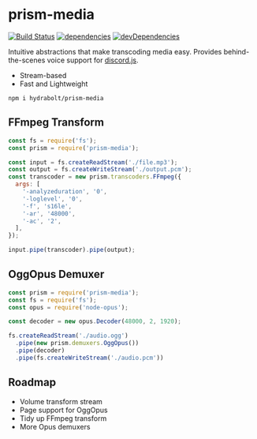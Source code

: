 # prism-media
[![Build Status](https://travis-ci.org/hydrabolt/prism-media.svg?branch=master)](https://travis-ci.org/hydrabolt/prism-media)
[![dependencies](https://david-dm.org/hydrabolt/prism-media/status.svg)](https://david-dm.org/hydrabolt/prism-media)
[![devDependencies](https://david-dm.org/hydrabolt/prism-media/dev-status.svg)](https://david-dm.org/hydrabolt/prism-media?type=dev)

Intuitive abstractions that make transcoding media easy. Provides behind-the-scenes voice support for [discord.js](https://discord.js.org/).

- Stream-based
- Fast and Lightweight

`npm i hydrabolt/prism-media`

## FFmpeg Transform
```js
const fs = require('fs');
const prism = require('prism-media');

const input = fs.createReadStream('./file.mp3');
const output = fs.createWriteStream('./output.pcm');
const transcoder = new prism.transcoders.FFmpeg({
  args: [
    '-analyzeduration', '0',
    '-loglevel', '0',
    '-f', 's16le',
    '-ar', '48000',
    '-ac', '2',
  ],
});

input.pipe(transcoder).pipe(output);
```

## OggOpus Demuxer
```js
const prism = require('prism-media');
const fs = require('fs');
const opus = require('node-opus');

const decoder = new opus.Decoder(48000, 2, 1920);

fs.createReadStream('./audio.ogg')
  .pipe(new prism.demuxers.OggOpus())
  .pipe(decoder)
  .pipe(fs.createWriteStream('./audio.pcm'))
```

## Roadmap
- Volume transform stream
- Page support for OggOpus
- Tidy up FFmpeg transform
- More Opus demuxers